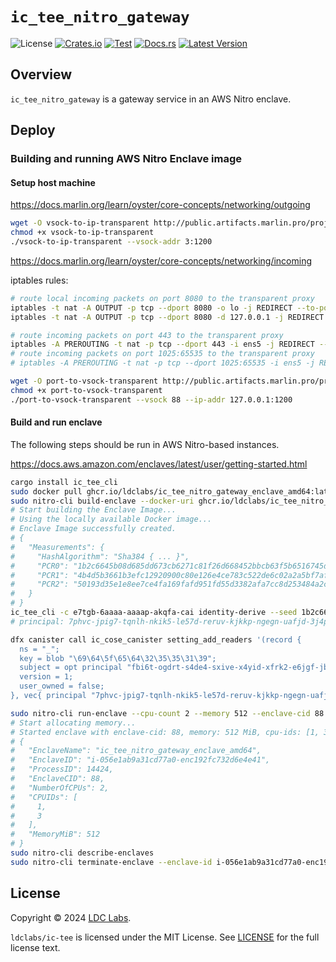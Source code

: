 # `ic_tee_nitro_gateway`
![License](https://img.shields.io/crates/l/ic_tee_nitro_gateway.svg)
[![Crates.io](https://img.shields.io/crates/d/ic_tee_nitro_gateway.svg)](https://crates.io/crates/ic_tee_nitro_gateway)
[![Test](https://github.com/ldclabs/ic-tee/actions/workflows/test.yml/badge.svg)](https://github.com/ldclabs/ic-tee/actions/workflows/test.yml)
[![Docs.rs](https://img.shields.io/docsrs/ic_tee_nitro_gateway?label=docs.rs)](https://docs.rs/ic_tee_nitro_gateway)
[![Latest Version](https://img.shields.io/crates/v/ic_tee_nitro_gateway.svg)](https://crates.io/crates/ic_tee_nitro_gateway)

## Overview
`ic_tee_nitro_gateway` is a gateway service in an AWS Nitro enclave.

## Deploy
### Building and running AWS Nitro Enclave image

#### Setup host machine

https://docs.marlin.org/learn/oyster/core-concepts/networking/outgoing

```bash
wget -O vsock-to-ip-transparent http://public.artifacts.marlin.pro/projects/enclaves/vsock-to-ip-transparent_v1.0.0_linux_amd64
chmod +x vsock-to-ip-transparent
./vsock-to-ip-transparent --vsock-addr 3:1200
```

https://docs.marlin.org/learn/oyster/core-concepts/networking/incoming

iptables rules:
```bash
# route local incoming packets on port 8080 to the transparent proxy
iptables -t nat -A OUTPUT -p tcp --dport 8080 -o lo -j REDIRECT --to-port 1200
iptables -t nat -A OUTPUT -p tcp --dport 8080 -d 127.0.0.1 -j REDIRECT --to-port 1200

# route incoming packets on port 443 to the transparent proxy
iptables -A PREROUTING -t nat -p tcp --dport 443 -i ens5 -j REDIRECT --to-port 1200
# route incoming packets on port 1025:65535 to the transparent proxy
# iptables -A PREROUTING -t nat -p tcp --dport 1025:65535 -i ens5 -j REDIRECT --to-port 1200
```

```bash
wget -O port-to-vsock-transparent http://public.artifacts.marlin.pro/projects/enclaves/port-to-vsock-transparent_v1.0.0_linux_amd64
chmod +x port-to-vsock-transparent
./port-to-vsock-transparent --vsock 88 --ip-addr 127.0.0.1:1200
```

#### Build and run enclave

The following steps should be run in AWS Nitro-based instances.

https://docs.aws.amazon.com/enclaves/latest/user/getting-started.html

```bash
cargo install ic_tee_cli
sudo docker pull ghcr.io/ldclabs/ic_tee_nitro_gateway_enclave_amd64:latest
sudo nitro-cli build-enclave --docker-uri ghcr.io/ldclabs/ic_tee_nitro_gateway_enclave_amd64:latest --output-file ic_tee_nitro_gateway_enclave_amd64.eif
# Start building the Enclave Image...
# Using the locally available Docker image...
# Enclave Image successfully created.
# {
#   "Measurements": {
#     "HashAlgorithm": "Sha384 { ... }",
#     "PCR0": "1b2c6645b08d685dd673cb6271c81f26d668452bbcb63f5b6516745d6ef9401de9ed8e895218ab663a82f7bf2ebb63ad",
#     "PCR1": "4b4d5b3661b3efc12920900c80e126e4ce783c522de6c02a2a5bf7af3a2b9327b86776f188e4be1c1c404a129dbda493",
#     "PCR2": "50193d35e1e8ee7ce4fa169fafd951fd55d3382afa7cc8d253484a2c576fdd66ded2affdda334d4c9edda0d53d0683d8"
#   }
# }
ic_tee_cli -c e7tgb-6aaaa-aaaap-akqfa-cai identity-derive --seed 1b2c6645b08d685dd673cb6271c81f26d668452bbcb63f5b6516745d6ef9401de9ed8e895218ab663a82f7bf2ebb63ad
# principal: 7phvc-jpig7-tqnlh-nkik5-le57d-reruv-kjkkp-ngegn-uafjd-3j4p5-7qe

dfx canister call ic_cose_canister setting_add_readers '(record {
  ns = "_";
  key = blob "\69\64\5f\65\64\32\35\35\31\39";
  subject = opt principal "fbi6t-ogdrt-s4de4-sxive-x4yid-xfrk2-e6jgf-jbnuh-rzxoj-qv2qa-zae";
  version = 1;
  user_owned = false;
}, vec{ principal "7phvc-jpig7-tqnlh-nkik5-le57d-reruv-kjkkp-ngegn-uafjd-3j4p5-7qe" })' --ic

sudo nitro-cli run-enclave --cpu-count 2 --memory 512 --enclave-cid 88 --eif-path ic_tee_nitro_gateway_enclave_amd64.eif
# Start allocating memory...
# Started enclave with enclave-cid: 88, memory: 512 MiB, cpu-ids: [1, 3]
# {
#   "EnclaveName": "ic_tee_nitro_gateway_enclave_amd64",
#   "EnclaveID": "i-056e1ab9a31cd77a0-enc192fc732d6e4e41",
#   "ProcessID": 14424,
#   "EnclaveCID": 88,
#   "NumberOfCPUs": 2,
#   "CPUIDs": [
#     1,
#     3
#   ],
#   "MemoryMiB": 512
# }
sudo nitro-cli describe-enclaves
sudo nitro-cli terminate-enclave --enclave-id i-056e1ab9a31cd77a0-enc193006607ea8974
```

## License
Copyright © 2024 [LDC Labs](https://github.com/ldclabs).

`ldclabs/ic-tee` is licensed under the MIT License. See [LICENSE](../../LICENSE-MIT) for the full license text.